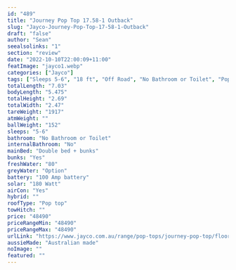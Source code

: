 ```yaml
---
id: "489"
title: "Journey Pop Top 17.58-1 Outback"
slug: "Jayco-Journey-Pop-Top-17-58-1-Outback"
draft: "false"
author: "Sean"
seealsolinks: "1"
section: "review"
date: "2022-10-10T22:00:09+11:00"
featImage: "jayco1.webp"
categories: ["Jayco"]
tags: ["Sleeps 5-6", "18 ft", "Off Road", "No Bathroom or Toilet", "Pop top", "Under 50k"]
totalLength: "7.03"
bodyLength: "5.475"
totalHeight: "2.69"
totalWidth: "2.47"
tareWeight: "1917"
atmWeight: ""
ballWeight: "152"
sleeps: "5-6"
bathroom: "No Bathroom or Toilet"
internalBathroom: "No"
mainBed: "Double bed + bunks"
bunks: "Yes"
freshWater: "80"
greyWater: "Option"
battery: "100 Amp battery"
solar: "180 Watt"
airCon: "Yes"
hybrid: ""
roofType: "Pop top"
towHitch: ""
price: "48490"
priceRangeMin: "48490"
priceRangeMax: "48490"
urlLink: "https://www.jayco.com.au/range/pop-tops/journey-pop-top/floor-plans/outback/journey-1758-1objy-my22"
aussieMade: "Australian made"
noImage: ""
featured: ""
---
```

